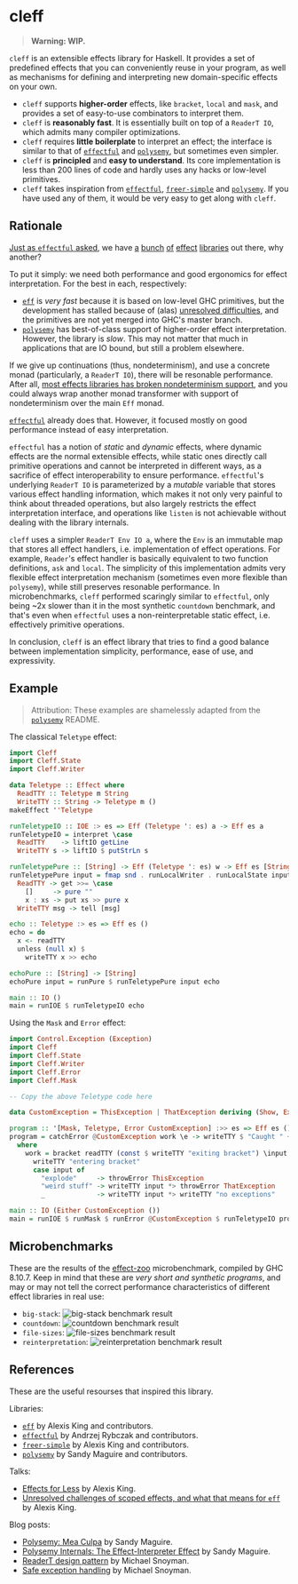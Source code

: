 # cleff

> **Warning: WIP.**

`cleff` is an extensible effects library for Haskell. It provides a set of predefined effects that you can conveniently reuse in your program, as well as mechanisms for defining and interpreting new domain-specific effects on your own.

- `cleff` supports **higher-order** effects, like `bracket`, `local` and `mask`, and provides a set of easy-to-use combinators to interpret them.
- `cleff` is **reasonably fast**. It is essentially built on top of a `ReaderT IO`, which admits many compiler optimizations.
- `cleff` requires **little boilerplate** to interpret an effect; the interface is similar to that of [`effectful`] and [`polysemy`], but sometimes even simpler.
- `cleff` is **principled** and **easy to understand**. Its core implementation is less than 200 lines of code and hardly uses any hacks or low-level primitives.
- `cleff` takes inspiration from [`effectful`], [`freer-simple`] and [`polysemy`]. If you have used any of them, it would be very easy to get along with `cleff`.

## Rationale

[Just as `effectful` asked](https://github.com/arybczak/effectful#motivation), we have [a][`polysemy`] [bunch][`fused-effects`] [of][`effectful`] [effect][`eff`] [libraries][`freer-simple`] out there, why another?

To put it simply: we need both performance and good ergonomics for effect interpretation. For the best in each, respectively:

- [`eff`] is *very fast* because it is based on low-level GHC primitives, but the development has stalled because of (alas) [unresolved difficulties](https://www.reddit.com/r/haskell/comments/pywuqg/unresolved_challenges_of_scoped_effects_and_what/), and the primitives are not yet merged into GHC's master branch.
- [`polysemy`] has best-of-class support of higher-order effect interpretation. However, the library is *slow*. This may not matter that much in applications that are IO bound, but still a problem elsewhere.

If we give up continuations (thus, nondeterminism), and use a concrete monad (particularly, a `ReaderT IO`), there will be resonable performance. After all, [most effects libraries has broken nondeterminism support](https://github.com/polysemy-research/polysemy/issues/246), and you could always wrap another monad transformer with support of nondeterminism over the main `Eff` monad.

[`effectful`] already does that. However, it focused mostly on good performance instead of easy interpretation.

`effectful` has a notion of *static* and *dynamic* effects, where dynamic effects are the normal extensible effects, while static ones directly call primitive operations and cannot be interpreted in different ways, as a sacrifice of effect interoperability to ensure performance. `effectful`'s underlying `ReaderT IO` is parameterized by a *mutable* variable that stores various effect handling information, which makes it not only very painful to think about threaded operations, but also largely restricts the effect interpretation interface, and operations like `listen` is not achievable without dealing with the library internals.

`cleff` uses a simpler `ReaderT Env IO a`, where the `Env` is an immutable map that stores all effect handlers, i.e. implementation of effect operations. For example, `Reader`'s effect handler is basically equivalent to two function definitions, `ask` and `local`. The simplicity of this implementation admits very flexible effect interpretation mechanism (sometimes even more flexible than `polysemy`), while still preserves resonable performance. In microbenchmarks, `cleff` performed scaringly similar to `effectful`, only being ~2x slower than it in the most synthetic `countdown` benchmark, and that's even when `effectful` uses a non-reinterpretable static effect, i.e. effectively primitive operations.

In conclusion, `cleff` is an effect library that tries to find a good balance between implementation simplicity, performance, ease of use, and expressivity.

## Example

> Attribution: These examples are shamelessly adapted from the [`polysemy`] README.

The classical `Teletype` effect:

```haskell
import Cleff
import Cleff.State
import Cleff.Writer

data Teletype :: Effect where
  ReadTTY :: Teletype m String
  WriteTTY :: String -> Teletype m ()
makeEffect ''Teletype

runTeletypeIO :: IOE :> es => Eff (Teletype ': es) a -> Eff es a
runTeletypeIO = interpret \case
  ReadTTY    -> liftIO getLine
  WriteTTY s -> liftIO $ putStrLn s

runTeletypePure :: [String] -> Eff (Teletype ': es) w -> Eff es [String]
runTeletypePure input = fmap snd . runLocalWriter . runLocalState input . reinterpret2 \case
  ReadTTY -> get >>= \case
    []     -> pure ""
    x : xs -> put xs >> pure x
  WriteTTY msg -> tell [msg]

echo :: Teletype :> es => Eff es ()
echo = do
  x <- readTTY
  unless (null x) $
    writeTTY x >> echo

echoPure :: [String] -> [String]
echoPure input = runPure $ runTeletypePure input echo

main :: IO ()
main = runIOE $ runTeletypeIO echo
```

Using the `Mask` and `Error` effect:

```haskell
import Control.Exception (Exception)
import Cleff
import Cleff.State
import Cleff.Writer
import Cleff.Error
import Cleff.Mask

-- Copy the above Teletype code here

data CustomException = ThisException | ThatException deriving (Show, Exception)

program :: '[Mask, Teletype, Error CustomException] :>> es => Eff es ()
program = catchError @CustomException work \e -> writeTTY $ "Caught " ++ show e
  where
    work = bracket readTTY (const $ writeTTY "exiting bracket") \input -> do
      writeTTY "entering bracket"
      case input of
        "explode"     -> throwError ThisException
        "weird stuff" -> writeTTY input *> throwError ThatException
        _             -> writeTTY input *> writeTTY "no exceptions"

main :: IO (Either CustomException ())
main = runIOE $ runMask $ runError @CustomException $ runTeletypeIO program
```

## Microbenchmarks

These are the results of the [effect-zoo](https://github.com/ocharles/effect-zoo) microbenchmark, compiled by GHC 8.10.7. Keep in mind that these are *very short and synthetic programs*, and may or may not tell the correct performance characteristics of different effect libraries in real use:

- `big-stack`: ![big-stack benchmark result](https://raw.githubusercontent.com/re-xyr/effect/master/docs/img/effect-zoo-big-stack.png)
- `countdown`: ![countdown benchmark result](https://raw.githubusercontent.com/re-xyr/effect/master/docs/img/effect-zoo-countdown.png)
- `file-sizes`: ![file-sizes benchmark result](https://raw.githubusercontent.com/re-xyr/effect/master/docs/img/effect-zoo-file-sizes.png)
- `reinterpretation`: ![reinterpretation benchmark result](https://raw.githubusercontent.com/re-xyr/effect/master/docs/img/effect-zoo-reinterpretation.png)

## References

These are the useful resourses that inspired this library.

Libraries:

- [`eff`] by Alexis King and contributors.
- [`effectful`] by Andrzej Rybczak and contributors.
- [`freer-simple`] by Alexis King and contributors.
- [`polysemy`] by Sandy Maguire and contributors.

Talks:

- [Effects for Less](https://www.youtube.com/watch?v=0jI-AlWEwYI) by Alexis King.
- [Unresolved challenges of scoped effects, and what that means for `eff`](https://www.twitch.tv/videos/1163853841) by Alexis King.

Blog posts:

- [Polysemy: Mea Culpa](https://reasonablypolymorphic.com/blog/mea-culpa/) by Sandy Maguire.
- [Polysemy Internals: The Effect-Interpreter Effect](https://reasonablypolymorphic.com/blog/tactics/) by Sandy Maguire.
- [ReaderT design pattern](https://www.fpcomplete.com/blog/2017/06/readert-design-pattern/) by Michael Snoyman.
- [Safe exception handling](https://www.fpcomplete.com/blog/2016/11/exceptions-best-practices-haskell/) by Michael Snoyman.

[`polysemy`]: https://hackage.haskell.org/package/polysemy
[`fused-effects`]: https://hackage.haskell.org/package/fused-effects
[`effectful`]: https://github.com/arybczak/effectful
[`eff`]: https://github.com/hasura/eff
[`freer-simple`]: https://hackage.haskell.org/package/freer-simple
